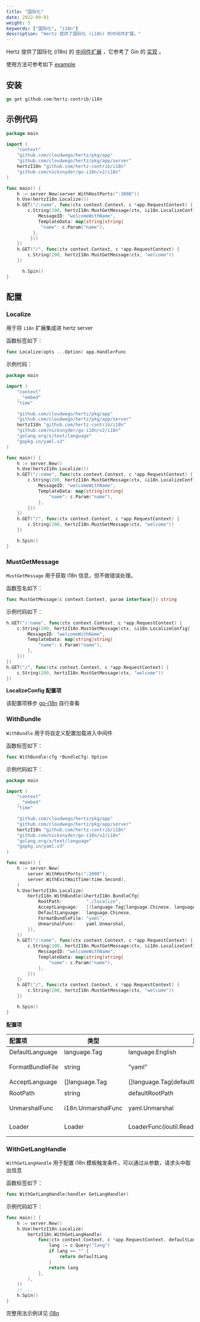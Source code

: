 ```yaml
---
title: "国际化"
date: 2022-09-01
weight: 5
keywords: ["国际化", "i18n"]
description: "Hertz 提供了国际化 (i18n) 的中间件扩展。"
---
```


Hertz 提供了国际化 (i18n) 的 [中间件扩展](https://github.com/hertz-contrib/i18n) ，它参考了 Gin 的 [实现](https://github.com/gin-contrib/i18n) 。

使用方法可参考如下 [example](https://github.com/hertz-contrib/i18n/tree/main/example)

## 安装

```go
go get github.com/hertz-contrib/i18n
```

## 示例代码

```go
package main

import (
    "context"
    "github.com/cloudwego/hertz/pkg/app"
    "github.com/cloudwego/hertz/pkg/app/server"
    hertzI18n "github.com/hertz-contrib/i18n"
    "github.com/nicksnyder/go-i18n/v2/i18n"
)

func main() {
    h := server.New(server.WithHostPorts(":3000"))
    h.Use(hertzI18n.Localize())
    h.GET("/:name", func(ctx context.Context, c *app.RequestContext) {
        c.String(200, hertzI18n.MustGetMessage(ctx, &i18n.LocalizeConfig{
            MessageID: "welcomeWithName",
            TemplateData: map[string]string{
             "name": c.Param("name"),
          },
         }))
    })
	h.GET("/", func(ctx context.Context, c *app.RequestContext) {
        c.String(200, hertzI18n.MustGetMessage(ctx, "welcome"))
	})

      h.Spin()
}
```

## 配置

### Localize

用于将 `i18n` 扩展集成进 hertz server

函数标签如下：

```go
func Localize(opts ...Option) app.HandlerFunc
```

示例代码：

```go
package main

import (
    "context"
    _ "embed"
    "time"

    "github.com/cloudwego/hertz/pkg/app"
    "github.com/cloudwego/hertz/pkg/app/server"
    hertzI18n "github.com/hertz-contrib/i18n"
    "github.com/nicksnyder/go-i18n/v2/i18n"
    "golang.org/x/text/language"
    "gopkg.in/yaml.v3"
)

func main() {
    h := server.New()
    h.Use(hertzI18n.Localize())
    h.GET("/:name", func(ctx context.Context, c *app.RequestContext) {
        c.String(200, hertzI18n.MustGetMessage(ctx, &i18n.LocalizeConfig{
            MessageID: "welcomeWithName",
            TemplateData: map[string]string{
                "name": c.Param("name"),
            },
        }))
    })
    h.GET("/", func(ctx context.Context, c *app.RequestContext) {
        c.String(200, hertzI18n.MustGetMessage(ctx, "welcome"))
    })

    h.Spin()
}
```

### MustGetMessage

`MustGetMessage` 用于获取 i18n 信息，但不做错误处理。

函数签名如下：

```go
func MustGetMessage(c context.Context, param interface{}) string
```

示例代码如下：

```go
h.GET("/:name", func(ctx context.Context, c *app.RequestContext) {
	c.String(200, hertzI18n.MustGetMessage(ctx, &i18n.LocalizeConfig{
		MessageID: "welcomeWithName",
		TemplateData: map[string]string{
			"name": c.Param("name"),
		},
	}))
})
h.GET("/", func(ctx context.Context, c *app.RequestContext) {
	c.String(200, hertzI18n.MustGetMessage(ctx, "welcome"))
})

```

**LocalizeConfig 配置项**

该配置项移步 [go-i18n](https://github.com/nicksnyder/go-i18n/blob/main/v2/i18n/localizer.go#L53) 自行查看

### WithBundle

`WithBundle` 用于将自定义配置加载进入中间件

函数标签如下：

```go
func WithBundle(cfg *BundleCfg) Option
```

示例代码如下：

```go
package main

import (
    "context"
    _ "embed"
    "time"

    "github.com/cloudwego/hertz/pkg/app"
    "github.com/cloudwego/hertz/pkg/app/server"
    hertzI18n "github.com/hertz-contrib/i18n"
    "github.com/nicksnyder/go-i18n/v2/i18n"
    "golang.org/x/text/language"
    "gopkg.in/yaml.v3"
)

func main() {
    h := server.New(
        server.WithHostPorts(":3000"),
        server.WithExitWaitTime(time.Second),
    )
    h.Use(hertzI18n.Localize(
        hertzI18n.WithBundle(&hertzI18n.BundleCfg{
            RootPath:         "./localize",
            AcceptLanguage:   []language.Tag{language.Chinese, language.English},
            DefaultLanguage:  language.Chinese,
            FormatBundleFile: "yaml",
            UnmarshalFunc:    yaml.Unmarshal,
        }),
    ))
    h.GET("/:name", func(ctx context.Context, c *app.RequestContext) {
        c.String(200, hertzI18n.MustGetMessage(ctx, &i18n.LocalizeConfig{
            MessageID: "welcomeWithName",
            TemplateData: map[string]string{
                "name": c.Param("name"),
            },
        }))
    })
    h.GET("/", func(ctx context.Context, c *app.RequestContext) {
        c.String(200, hertzI18n.MustGetMessage(ctx, "welcome"))
    })

    h.Spin()
}
```

**配置项**

| 配置项           | 类型               | 默认值                                           | 描述                                           |
| :--------------- | ------------------ | ------------------------------------------------ | ---------------------------------------------- |
| DefaultLanguage  | language.Tag       | language.English                                 | 默认转换语言类型                               |
| FormatBundleFile | string             | "yaml"                                           | 转换文件模板类型，例如：yaml, json             |
| AcceptLanguage   | []language.Tag     | []language.Tag{defaultLanguage,language.Chinese} | 接收转换类型                                   |
| RootPath         | string             | defaultRootPath                                  | 模板文件目录                                   |
| UnmarshalFunc    | i18n.UnmarshalFunc | yaml.Unmarshal                                   | 模板文件解码函数，例如：yaml.Unmarshal         |
| Loader           | Loader             | LoaderFunc(ioutil.ReadFile)                      | 文件读取函数，例如 LoaderFunc(ioutil.ReadFile) |

### WithGetLangHandle

`WithGetLangHandle` 用于配置 i18n 模板触发条件，可以通过从参数，请求头中取出信息

函数标签如下：

```go
func WithGetLangHandle(handler GetLangHandler)
```

示例代码如下：

```go
func main() {
    h := server.New()
	h.Use(hertzI18n.Localize(
		hertzI18n.WithGetLangHandle(
			func(ctx context.Context, c *app.RequestContext, defaultLang string) string {
				lang := c.Query("lang")
				if lang == "" {
					return defaultLang
				}
				return lang
			},
		),
	))
	// ...
    h.Spin()
}
```

完整用法示例详见 [i18n](https://github.com/hertz-contrib/i18n/)
